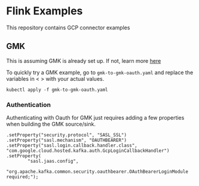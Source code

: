 # Flink Examples

This repository contains GCP connector examples

## GMK

This is assuming GMK is already set up. If not, learn more [here](https://cloud.google.com/products/apache-kafka-for-bigquery)

To quickly try a GMK example, go to `gmk-to-gmk-oauth.yaml` and replace the variables in < > with your actual values.

`kubectl apply -f gmk-to-gmk-oauth.yaml`

### Authentication

Authenticating with Oauth for GMK just requires adding a few properties when building the GMK source/sink.

```
.setProperty("security.protocol", "SASL_SSL")
.setProperty("sasl.mechanism", "OAUTHBEARER")
.setProperty("sasl.login.callback.handler.class", "com.google.cloud.hosted.kafka.auth.GcpLoginCallbackHandler")
.setProperty(
        "sasl.jaas.config",
        "org.apache.kafka.common.security.oauthbearer.OAuthBearerLoginModule required;");
```
